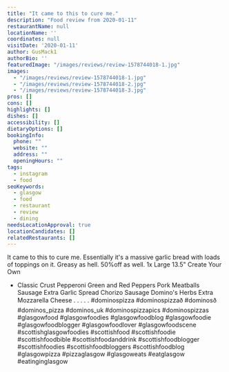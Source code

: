 ```yaml
---
title: "It came to this to cure me."
description: "Food review from 2020-01-11"
restaurantName: null
locationName: ''
coordinates: null
visitDate: '2020-01-11'
author: GusMack1
authorBio: ''
featuredImage: "/images/reviews/review-1578744018-1.jpg"
images:
  - "/images/reviews/review-1578744018-1.jpg"
  - "/images/reviews/review-1578744018-2.jpg"
  - "/images/reviews/review-1578744018-3.jpg"
pros: []
cons: []
highlights: []
dishes: []
accessibility: []
dietaryOptions: []
bookingInfo:
  phone: ""
  website: ""
  address: ""
  openingHours: ""
tags:
  - instagram
  - food
seoKeywords:
  - glasgow
  - food
  - restaurant
  - review
  - dining
needsLocationApproval: true
locationCandidates: []
relatedRestaurants: []
---
```


It came to this to cure me. Essentially it's a massive garlic bread with loads of toppings on it. Greasy as hell. 50%off as well. 
1x Large 13.5" Create Your Own
+ Classic Crust
Pepperoni
Green and Red Peppers
Pork Meatballs
Sausage
Extra Garlic Spread
Chorizo Sausage
Domino's Herbs
Extra Mozzarella Cheese .
.
.
.
.
#dominospizza #dominospizzað #dominosð #dominos_pizza #dominos_uk #dominospizzapics #dominospizzas #glasgowfood #glasgowfoodies #glasgowfoodblog #glasgowfoodie #glasgowfoodblogger #glasgowfoodlover #glasgowfoodscene #scottishglasgowfoodies #scottishfood #scottishfoodie #scottishfoodbible #scottishfoodanddrink #scottishfoodblogger #scottishfoodies #scottishfoodbloggers #scottishfoodblog #glasgowpizza #pizzaglasgow #glasgoweats #eatglasgow #eatinginglasgow